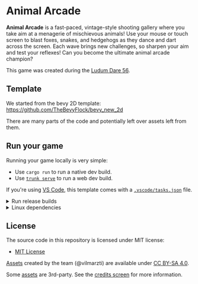 # Animal Arcade

**Animal Arcade** is a fast-paced, vintage-style shooting gallery where you take aim at a menagerie of mischievous animals! Use your mouse or touch screen to blast foxes, snakes, and hedgehogs as they dance and dart across the screen. Each wave brings new challenges, so sharpen your aim and test your reflexes! Can you become the ultimate animal arcade champion?

This game was created during the [Ludum Dare 56](https://ldjam.com/events/ludum-dare/56).

## Template

We started from the bevy 2D template: https://github.com/TheBevyFlock/bevy_new_2d

There are many parts of the code and potentially left over assets left from them.

## Run your game

Running your game locally is very simple:

- Use `cargo run` to run a native dev build.
- Use [`trunk serve`](https://trunkrs.dev/) to run a web dev build.

If you're using [VS Code](https://code.visualstudio.com/), this template comes with a [`.vscode/tasks.json`](./.vscode/tasks.json) file.

<details>
  <summary>Run release builds</summary>

- Use `cargo run --profile release-native --no-default-features` to run a native release build.
- Use `trunk serve --release --no-default-features` to run a web release build.

</details>

<details>
  <summary>Linux dependencies</summary>

If you are using Linux, make sure you take a look at Bevy's [Linux dependencies](https://github.com/bevyengine/bevy/blob/main/docs/linux_dependencies.md).
Note that this template enables Wayland support, which requires additional dependencies as detailed in the link above.
Wayland is activated by using the `bevy/wayland` feature in the [`Cargo.toml`](./Cargo.toml).

</details>

## License

The source code in this repository is licensed under MIT license:

- [MIT License](./LICENSE)

[Assets](./assets) created by the team (@vilmarzti) are available under [CC BY-SA 4.0](https://creativecommons.org/licenses/by-sa/4.0/).

Some [assets](./assets) are 3rd-party. See the [credits screen](./src/screens/credits.rs) for more information.
